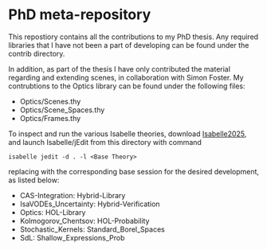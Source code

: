 # PhD meta-repository
This repostiory contains all the contributions to my PhD thesis. Any required libraries that I have not been a part of developing can be found under the contrib directory.

In addition, as part of the thesis I have only contributed the material regarding and extending scenes, in collaboration with Simon Foster. My contrubtions to the Optics library can be found under the following files:
- Optics/Scenes.thy
- Optics/Scene_Spaces.thy
- Optics/Frames.thy

To inspect and run the various Isabelle theories, download [Isabelle2025](isabelle.in.tum.de), and launch Isabelle/jEdit from this directory with command
```
isabelle jedit -d . -l <Base Theory>
```
replacing <Base Session> with the corresponding base session for the desired development, as listed below:
- CAS-Integration: Hybrid-Library
- IsaVODEs_Uncertainty: Hybrid-Verification
- Optics: HOL-Library
- Kolmogorov_Chentsov: HOL-Probability
- Stochastic_Kernels: Standard_Borel_Spaces
- SdL: Shallow_Expressions_Prob
